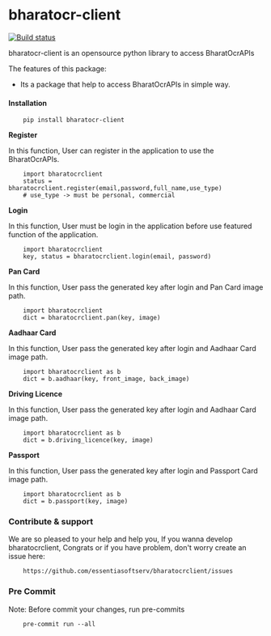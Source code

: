 # bharatocr-client
[![Build status](https://github.com/essentiasoftserv/bharatocrclient/actions/workflows/main.yml/badge.svg)](https://github.com/essentiasoftserv/bharatocrclient/actions/workflows/main.yml)

bharatocr-client is an opensource python library to access BharatOcrAPIs

The features of this package:
- Its a package that help to access BharatOcrAPIs in simple way.  


#### Installation


```
    pip install bharatocr-client
```


**Register**

In this function, User can register in the application to use the BharatOcrAPIs.

```
    import bharatocrclient 
    status = bharatocrclient.register(email,password,full_name,use_type)
    # use_type -> must be personal, commercial
```


**Login**

In this function, User must be login in the application before use featured function of the application.

```
    import bharatocrclient 
    key, status = bharatocrclient.login(email, password)
```

**Pan Card**

In this function, User pass the generated key after login and Pan Card image path.

```
    import bharatocrclient 
    dict = bharatocrclient.pan(key, image)
```
**Aadhaar Card**

In this function, User pass the generated key after login and Aadhaar Card image path.

```
    import bharatocrclient as b
    dict = b.aadhaar(key, front_image, back_image)
```

**Driving Licence**

In this function, User pass the generated key after login and Aadhaar Card image path.

```
    import bharatocrclient as b
    dict = b.driving_licence(key, image)
```

**Passport**

In this function, User pass the generated key after login and Passport Card image path.

```
    import bharatocrclient as b
    dict = b.passport(key, image)
```

### Contribute & support
We are so pleased to your help and help you, If you wanna develop bharatocrclient, Congrats or if you have problem, don't worry create an issue here:

```
    https://github.com/essentiasoftserv/bharatocrclient/issues
```

### Pre Commit
Note: Before commit your changes, run pre-commits 

```
    pre-commit run --all
```

